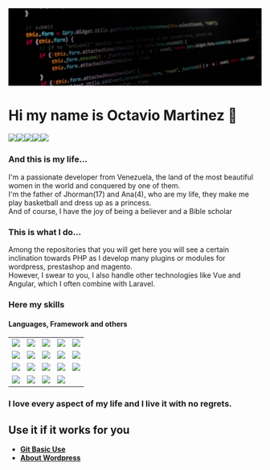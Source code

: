 <a href="https://github.com/zenx5">
<img src="https://raw.githubusercontent.com/zenx5/zenx5/main/developers-hero-developer-center_0.jpg" />
</a>


# Hi my name is Octavio Martinez 👋
<div style="display:flex; flex-direction:row">
  <img src="https://img.shields.io/badge/Status-Always Up-lightgreen?style=plastic"/>
  <a href="mailto:omartinez1618@gmail.com"><img src="https://img.shields.io/badge/Mail-omartinez1618@gmail.com-red?style=plastic&logo=gmail"/></a>
  <a href="https://api.whatsapp.com/send/?phone=19104469890&text&app_absent=0"><img src="https://img.shields.io/badge/Whatasapp-+19104469890-green?style=plastic&logo=whatsapp"/></a>
  <a href="https://github.com/zenx5/zenx5/blob/main/CV_octavio_martinez%20v5.1%20ES.pptx"><img src="https://img.shields.io/badge/CV-ES-green?style=plastic&logo=pagekit"/></a>
  <a href="https://github.com/zenx5/zenx5/blob/main/CV_octavio_martinez%20v5%20EN.pdf"><img src="https://img.shields.io/badge/CV-EN-green?style=plastic&logo=pagekit"/></a>
</div>

### And this is my life...
I'm a passionate developer from Venezuela, the land of the most beautiful women in the world and conquered by one of them.<br>
I'm the father of Jhorman(17) and Ana(4), who are my life, they make me play basketball and dress up as a princess.<br>
And of course, I have the joy of being a believer and a Bible scholar

### This is what I do...
Among the repositories that you will get here you will see a certain inclination towards PHP as I develop many plugins or modules for wordpress, prestashop and magento.<br>
However, I swear to you, I also handle other technologies like Vue and Angular, which I often combine with Laravel.

### Here my skills
#### Languages, Framework and others
<table>
  <tr>
    <td><img src="https://img.shields.io/badge/Html5-Advanced-lightgreen?style=for-the-badge&logo=html5"/></td>
    <td><img src="https://img.shields.io/badge/CSS3-Advanced-lightgreen?style=for-the-badge&logo=css3"/></td>
    <td><img src="https://img.shields.io/badge/Javascript-Advanced-lightgreen?style=for-the-badge&logo=javascript"/></td>
    <td><img src="https://img.shields.io/badge/PHP-Advanced-lightgreen?style=for-the-badge&logo=php"/></td>
    <td><img src="https://img.shields.io/badge/SQL-Medium-yellow?style=for-the-badge&logo=mysql"/></td>
  </tr>
  <tr>
    <td><img src="https://img.shields.io/badge/jQuery-Advanced-lightgreen?style=for-the-badge&logo=jquery"/></td>
    <td><img src="https://img.shields.io/badge/React-Advanced-lightgreen?style=for-the-badge&logo=react"/></td>
    <td><img src="https://img.shields.io/badge/Mui-Advanced-lightgreen?style=for-the-badge&logo=mui"/></td>
    <td><img src="https://img.shields.io/badge/Vuejs-Advanced-lightgreen?style=for-the-badge&logo=vuedotjs"/></td>
    <td><img src="https://img.shields.io/badge/Vuetify-Advanced-lightgreen?style=for-the-badge&logo=vuetify"/></td>
  </tr>
  <tr>
    <td><img src="https://img.shields.io/badge/Laravel-Advanced-lightgreen?style=for-the-badge&logo=laravel"/></td>
    <td><img src="https://img.shields.io/badge/Wordpress-Advanced-lightgreen?style=for-the-badge&logo=wordpress"/></td>
    <td><img src="https://img.shields.io/badge/Woocommerce-Advanced-lightgreen?style=for-the-badge&logo=woocommerce"/></td>
    <td><img src="https://img.shields.io/badge/Elementor-Advanced-lightgreen?style=for-the-badge&logo=elementor"/></td>
    <td><img src="https://img.shields.io/badge/Git-Advanced-lightgreen?style=for-the-badge&logo=git"/></td>
  </tr>
  <tr>
    <td><img src="https://img.shields.io/badge/Prestashop-Advanced-lightgreen?style=for-the-badge&logo=prestashop"/></td>
    <td><img src="https://img.shields.io/badge/Magento-Advanced-lightgreen?style=for-the-badge&logo=magento"/></td>
    <td><img src="https://img.shields.io/badge/Bootstrap-Advanced-lightgreen?style=for-the-badge&logo=bootstrap"/></td>
    <td><img src="https://img.shields.io/badge/Docker-Medium-yellow?style=for-the-badge&logo=docker"/></td>
  </tr>
</table>

### I love every aspect of my life and I live it with no regrets.

###
###
###

## Use it if it works for you

* [**Git Basic Use**](https://github.com/zenx5/zenx5/wiki/Git-basic-use)
* [**About Wordpress**](https://github.com/zenx5/zenx5/blob/main/habilitar%20endopoint%20en%20wordpress.mp4)
